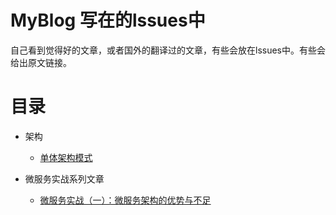 # MyBlog  写在的lssues中

自己看到觉得好的文章，或者国外的翻译过的文章，有些会放在lssues中。有些会给出原文链接。

# 目录

- 架构
  - [单体架构模式](https://github.com/ADistanceThereIs/MyBlog/issues/2)

- 微服务实战系列文章
  - [微服务实战（一）：微服务架构的优势与不足](http://dockone.io/article/394)

